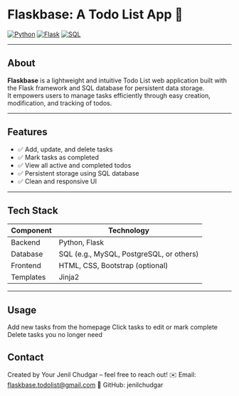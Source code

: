 # Flaskbase: A Todo List App 📝

[![Python](https://img.shields.io/badge/Python-3.8%2B-blue?style=flat-square)](https://www.python.org/)
[![Flask](https://img.shields.io/badge/Flask-2.0-lightgrey?style=flat-square)](https://flask.palletsprojects.com/)
[![SQL](https://img.shields.io/badge/Database-SQL-orange?style=flat-square)](https://www.sql.org/)

---

## About

**Flaskbase** is a lightweight and intuitive Todo List web application built with the Flask framework and SQL database for persistent data storage.  
It empowers users to manage tasks efficiently through easy creation, modification, and tracking of todos.

---

## Features

- ✅ Add, update, and delete tasks  
- ✅ Mark tasks as completed  
- ✅ View all active and completed todos  
- ✅ Persistent storage using SQL database  
- ✅ Clean and responsive UI  

---

## Tech Stack

| Component | Technology          |
|-----------|---------------------|
| Backend   | Python, Flask       |
| Database  | SQL (e.g., MySQL, PostgreSQL, or others) |
| Frontend  | HTML, CSS, Bootstrap (optional) |
| Templates | Jinja2              |

---

## Usage
Add new tasks from the homepage
Click tasks to edit or mark complete
Delete tasks you no longer need

## Contact
Created by Your Jenil Chudgar – feel free to reach out!
✉️ Email: flaskbase.todolist@gmail.com
🔗 GitHub: jenilchudgar



